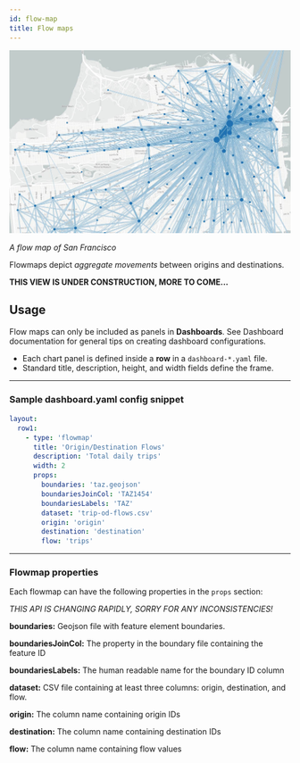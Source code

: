 ```yaml
---
id: flow-map
title: Flow maps
---
```


![flow map example](assets/flow-map.jpg)

_A flow map of San Francisco_

Flowmaps depict _aggregate movements_ between origins and destinations.

**THIS VIEW IS UNDER CONSTRUCTION, MORE TO COME...**

## Usage

Flow maps can only be included as panels in **Dashboards**. See Dashboard documentation for general tips on creating dashboard configurations.

- Each chart panel is defined inside a **row** in a `dashboard-*.yaml` file.
- Standard title, description, height, and width fields define the frame.

---

### Sample dashboard.yaml config snippet

```yaml
layout:
  row1:
    - type: 'flowmap'
      title: 'Origin/Destination Flows'
      description: 'Total daily trips'
      width: 2
      props:
        boundaries: 'taz.geojson'
        boundariesJoinCol: 'TAZ1454'
        boundariesLabels: 'TAZ'
        dataset: 'trip-od-flows.csv'
        origin: 'origin'
        destination: 'destination'
        flow: 'trips'
```

---

### Flowmap properties

Each flowmap can have the following properties in the `props` section:

_THIS API IS CHANGING RAPIDLY, SORRY FOR ANY INCONSISTENCIES!_

**boundaries:** Geojson file with feature element boundaries.

**boundariesJoinCol:** The property in the boundary file containing the feature ID

**boundariesLabels:** The human readable name for the boundary ID column

**dataset:** CSV file containing at least three columns: origin, destination, and flow.

**origin:** The column name containing origin IDs

**destination:** The column name containing destination IDs

**flow:** The column name containing flow values
